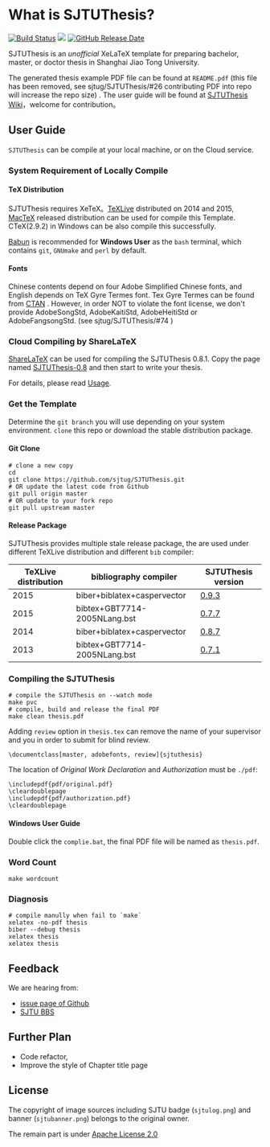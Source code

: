 # What is SJTUThesis?

[![Build Status](https://travis-ci.org/sjtug/SJTUThesis.svg?branch=master)](https://travis-ci.org/sjtug/SJTUThesis)
[![](https://img.shields.io/github/release/sjtug/SJTUThesis.svg)](https://github.com/sjtug/SJTUThesis/releases)
[![GitHub Release Date](https://img.shields.io/github/release-date/sjtug/SJTUThesis.svg)]()

SJTUThesis is an *unofficial* XeLaTeX template for preparing bachelor, master, or doctor thesis in Shanghai Jiao Tong University.

The generated thesis example PDF file can be found at `README.pdf` (this file has been removed, see sjtug/SJTUThesis/#26 contributing PDF into repo will increase the repo size) . The user guide will be found at  [SJTUThesis Wiki](https://github.com/sjtug/SJTUThesis/wiki)，welcome for contribution。

## User Guide

`SJTUThesis` can be compile at your local machine, or on the Cloud service.

### System Requirement of Locally Compile

#### TeX Distribution

SJTUThesis requires XeTeX。[TeXLive](https://www.tug.org/texlive/)  distributed on 2014 and 2015,  [MacTeX](https://www.tug.org/mactex/)  released distribution can be used for compile this Template.  CTeX(2.9.2)  in Windows can be also compile  this successfully.

[Babun](http://babun.github.io/) is recommended for **Windows User** as the `bash` terminal, which contains `git`, `GNUmake` and `perl` by default.

#### Fonts

Chinese contents depend on four Adobe Simplified Chinese fonts, and English depends on TeX Gyre Termes font. Tex Gyre Termes can be found from [CTAN](http://www.ctan.org/tex-archive/fonts/tex-gyre/fonts/opentype/public/tex-gyre) . However, in order NOT to violate the font license, we don't provide AdobeSongStd, AdobeKaitiStd, AdobeHeitiStd or AdobeFangsongStd. (see sjtug/SJTUThesis/#74  )

### Cloud Compiling by ShareLaTeX

[ShareLaTeX](https://www.sharelatex.com/) can be used for compiling the SJTUThesis 0.8.1.
Copy the page named [SJTUThesis-0.8](https://www.sharelatex.com/project/56701ac8d63cd1d9646a622f) and then start to write your thesis.

For details, please read [Usage](https://github.com/sjtug/SJTUThesis/wiki/Usage).

### Get the Template

Determine the `git branch` you will use depending on your system environment. `clone` this repo or download the stable distribution package.

#### Git Clone

    # clone a new copy
    cd
    git clone https://github.com/sjtug/SJTUThesis.git
    # OR update the latest code from Github
    git pull origin master
    # OR update to your fork repo
    git pull upstream master


#### Release Package

SJTUThesis provides multiple stale release package, the are used under different TeXLive distribution and different  `bib` compiler:

| TeXLive distribution | bibliography  compiler         | SJTUThesis version |
|---------------|------------------------------|----------------|
| 2015          | biber+biblatex+caspervector  | [0.9.3][0.9.3] |
| 2015          | bibtex+GBT7714-2005NLang.bst | [0.7.7][0.7.7] |
| 2014          | biber+biblatex+caspervector  | [0.8.7][0.8.7] |
| 2013          | bibtex+GBT7714-2005NLang.bst | [0.7.1][0.7.1] |

### Compiling the SJTUThesis

    # compile the SJTUThesis on --watch mode
    make pvc
    # compile, build and release the final PDF
    make clean thesis.pdf

Adding `review` option in `thesis.tex` can remove the name of your supervisor and you
in order to submit for blind review.

    \documentclass[master, adobefonts, review]{sjtuthesis}

The location of _Original Work Declaration_ and _Authorization_ must be `./pdf`:

    \includepdf{pdf/original.pdf}
    \cleardoublepage
    \includepdf{pdf/authorization.pdf}
    \cleardoublepage


#### Windows User Guide

Double click the `complie.bat`, the final PDF file will be named as `thesis.pdf`.


### Word Count

    make wordcount

### Diagnosis

    # compile manully when fail to `make`
    xelatex -no-pdf thesis
    biber --debug thesis
    xelatex thesis
    xelatex thesis

## Feedback

We are hearing from:

* [issue page of Github](https://github.com/sjtug/SJTUThesis/issues)
* [SJTU BBS](https://bbs.sjtu.edu.cn/bbsdoc?board=TeX_LaTeX)

## Further Plan

* Code refactor,
* Improve the style of Chapter title page

## License

The copyright of image sources including SJTU badge (`sjtulog.png`) and
banner (`sjtubanner.png`) belongs to the original owner.

The remain part is under [Apache License 2.0](LICENSE)

[README]: https://s3.amazonaws.com/sjtuthesis/README.pdf
[0.9.3]: https://github.com/sjtug/SJTUThesis/releases/tag/0.9.3
[0.8.7]: https://github.com/sjtug/SJTUThesis/releases/tag/0.8.7
[0.7.7]: https://github.com/sjtug/SJTUThesis/releases/tag/0.7.7
[0.7.1]: https://github.com/sjtug/SJTUThesis/releases/tag/0.7.1
